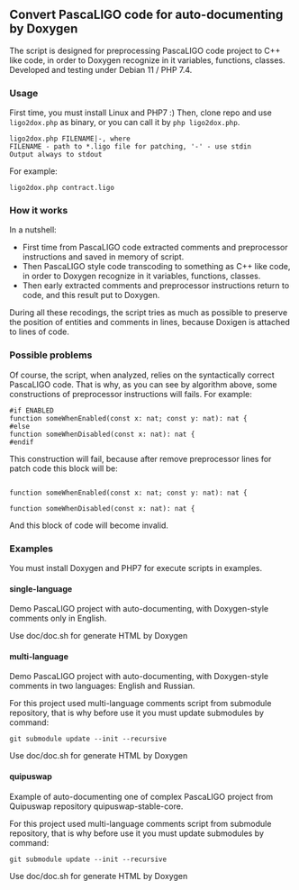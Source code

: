 ## Convert PascaLIGO code for auto-documenting by Doxygen

The script is designed for preprocessing PascaLIGO code project to C++ like code, in order to Doxygen recognize in it variables, functions, classes.
Developed and testing under Debian 11 / PHP 7.4.

### Usage

First time, you must install Linux and PHP7 :) Then, clone repo and use `ligo2dox.php` as binary, or you can call it by `php ligo2dox.php`.
```
ligo2dox.php FILENAME|-, where
FILENAME - path to *.ligo file for patching, '-' - use stdin
Output always to stdout
```
For example:

`ligo2dox.php contract.ligo`

### How it works

In a nutshell:
- First time from PascaLIGO code extracted comments and preprocessor instructions and saved in memory of script.
- Then PascaLIGO style code transcoding to something as C++ like code, in order to Doxygen recognize in it variables, functions, classes.
- Then early extracted comments and preprocessor instructions return to code, and this result put to Doxygen.

During all these recodings, the script tries as much as possible to preserve the position of entities and comments in lines, because Doxigen is attached to lines of code.

### Possible problems 

Of course, the script, when analyzed, relies on the syntactically correct PascaLIGO code. That is why, as you can see by algorithm above, some constructions of preprocessor instructions will fails.
For example:
```
#if ENABLED
function someWhenEnabled(const x: nat; const y: nat): nat {
#else
function someWhenDisabled(const x: nat): nat {
#endif
```
This construction will fail, because after remove preprocessor lines for patch code this block will be:
```

function someWhenEnabled(const x: nat; const y: nat): nat {

function someWhenDisabled(const x: nat): nat {

```
And this block of code will become invalid.

### 

### Examples

You must install Doxygen and PHP7 for execute scripts in examples.   

#### single-language

Demo PascaLIGO project with auto-documenting, with Doxygen-style comments only in English.

Use doc/doc.sh for generate HTML by Doxygen

#### multi-language

Demo PascaLIGO project with auto-documenting, with Doxygen-style comments in two languages: English and Russian.

For this project used multi-language comments script from submodule repository, that is why before use it you must update submodules by command:

`git submodule update --init --recursive`

Use doc/doc.sh for generate HTML by Doxygen 

#### quipuswap

Example of auto-documenting one of complex PascaLIGO project from Quipuswap repository quipuswap-stable-core.

For this project used multi-language comments script from submodule repository, that is why before use it you must update submodules by command:

`git submodule update --init --recursive`   

Use doc/doc.sh for generate HTML by Doxygen

